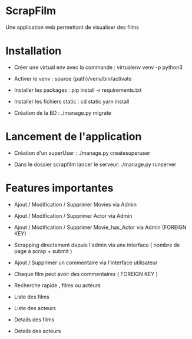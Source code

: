 # ScrapFilm

Une application web permettant de visualiser des films

Installation
======

- Créer une virtual env avec la commande : 
	virtualenv venv -p python3
	
- Activer le venv :
	source {path}/venv/bin/activate

- Installer les packages :
	pip install -r requirements.txt

- Installer les fichiers static :
	cd static
	yarn install

- Création de la BD :
	./manage.py migrate
	
Lancement de l'application
======

- Création d'un superUser :
	./manage.py createsuperuser
	
- Dans le dossier scrapfilm lancer le serveur:
	./manage.py runserver

Features importantes
======

- Ajout / Modification / Supprimer Movies via Admin
- Ajout / Modification / Supprimer Actor via Admin
- Ajout / Modification / Supprimer Movie_has_Actor via Admin (FOREIGN KEY)

- Scrapping directement depuis l'admin via une interface ( nombre de page à scrap + submit )

- Ajout / Supprimer un commentaire via l'interface utilisateur
- Chaque film peut avoir des commentaires ( FOREIGN KEY )

- Recherche rapide , films ou acteurs

- Liste des films
- Liste des acteurs

- Details des films
- Details des acteurs